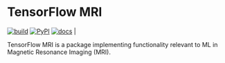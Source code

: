 # TensorFlow MRI

[![build](https://github.com/mrphys/tensorflow-mri/actions/workflows/build-package.yml/badge.svg)](https://github.com/mrphys/tensorflow-mri/actions/workflows/build-package.yml)
[![PyPI](https://badge.fury.io/py/tensorflow-mri.svg)](https://badge.fury.io/py/tensorflow-mri)
[![docs](https://img.shields.io/badge/api-reference-blue.svg)](https://mrphys.github.io/tensorflow-mri/) |


TensorFlow MRI is a package implementing functionality relevant to ML in
Magnetic Resonance Imaging (MRI).
